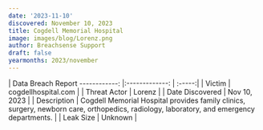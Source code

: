 ```yaml
---
date: '2023-11-10'
discovered: November 10, 2023
title: Cogdell Memorial Hospital
image: images/blog/Lorenz.png
author: Breachsense Support
draft: false
yearmonths: 2023/november
---
```



| Data Breach Report
------------:     |:-------------:    | :-----:|
| Victim      | cogdellhospital.com      | 
| Threat Actor      | Lorenz      | 
| Date Discovered      | Nov 10, 2023      | 
| Description      | Cogdell Memorial Hospital provides family clinics, surgery, newborn care, orthopedics, radiology, laboratory, and emergency departments.      | 
| Leak Size      | Unknown      | 

